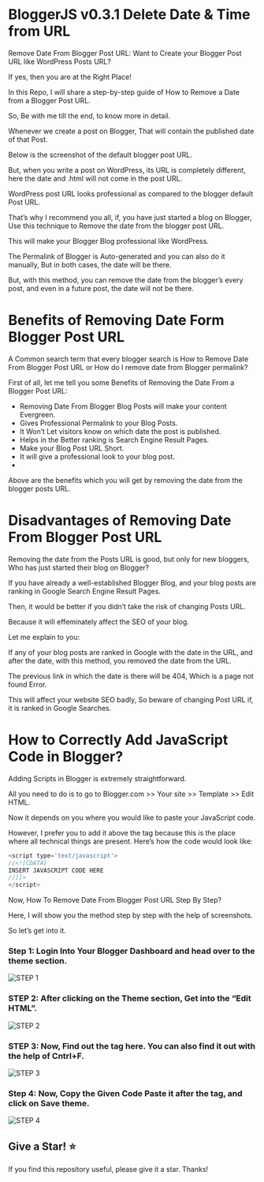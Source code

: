 # BloggerJS v0.3.1 Delete Date & Time from URL

Remove Date From Blogger Post URL: Want to Create your Blogger Post URL like WordPress Posts URL?

If yes, then you are at the Right Place!

In this Repo, I will share a step-by-step guide of How to Remove a Date from a Blogger Post URL.

So, Be with me till the end, to know more in detail.

Whenever we create a post on Blogger, That will contain the published date of that Post. 

Below is the screenshot of the default blogger post URL.

But, when you write a post on WordPress, its URL is completely different, here the date and .html will not come in the post URL.

WordPress post URL looks professional as compared to the blogger default Post URL. 

That’s why I recommend you all, if, you have just started a blog on Blogger,
Use this technique to Remove the date from the blogger post URL. 

This will make your Blogger Blog professional like WordPress.

The Permalink of Blogger is Auto-generated and you can also do it manually, But in both cases, the date will be there.

But, with this method, you can remove the date from the blogger’s every post, and even in a future post, the date will not be there.

# Benefits of Removing Date Form Blogger Post URL
A Common search term that every blogger search is How to Remove Date From Blogger Post URL or How do I remove date from Blogger permalink?

First of all, let me tell you some Benefits of Removing the Date From a Blogger Post URL:

* Removing Date From Blogger Blog Posts will make your content Evergreen.
* Gives Professional Permalink to your Blog Posts.
* It Won’t Let visitors know on which date the post is published.
* Helps in the Better ranking is Search Engine Result Pages.
* Make your Blog Post URL Short.
* It will give a professional look to your blog post.
* 
Above are the benefits which you will get by removing the date from the blogger posts URL.

# Disadvantages of Removing Date From Blogger Post URL
Removing the date from the Posts URL is good, but only for new bloggers, Who has just started their blog on Blogger?

If you have already a well-established Blogger Blog, and your blog posts are ranking in Google Search Engine Result Pages.

Then, it would be better if you didn’t take the risk of changing Posts URL.

Because it will effeminately affect the SEO of your blog.

Let me explain to you:

If any of your blog posts are ranked in Google with the date in the URL, and after the date, with this method, you removed the date from the URL.

The previous link in which the date is there will be 404, Which is a page not found Error.

This will affect your website SEO badly, So beware of changing Post URL if, it is ranked in Google Searches.

# How to Correctly Add JavaScript Code in Blogger?

Adding Scripts in Blogger is extremely straightforward.

All you need to do is to go to Blogger.com >> Your site >> Template >> Edit HTML. 

Now it depends on you where you would like to paste your JavaScript code. 

However, I prefer you to add it above the </head> tag because this is the place where all technical things are present. Here’s how the code would look like:

```js
<script type='text/javascript'>
//<![CDATA[
INSERT JAVASCRIPT CODE HERE
//]]>
</script>
```

Now, How To Remove Date From Blogger Post URL Step By Step?

Here, I will show you the method step by step with the help of screenshots.

So let’s get into it.
### Step 1: Login Into Your Blogger Dashboard and head over to the theme section.
![STEP 1](./apply-step-1.png)
### STEP 2: After clicking on the Theme section, Get into the “Edit HTML”.
![STEP 2](./apply-step-2.png)
### STEP 3: Now, Find out the <head> tag here. You can also find it out with the help of Cntrl+F.
![STEP 3](./apply-step-3.png)
### Step 4: Now, Copy the Given Code Paste it after the <head> tag, and click on Save theme.
![STEP 4](./apply-step-4.png)

## Give a Star! ⭐️
If you find this repository useful, please give it a star. Thanks!
